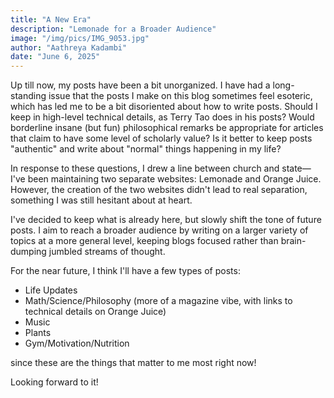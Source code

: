 ```yaml
---
title: "A New Era"
description: "Lemonade for a Broader Audience"
image: "/img/pics/IMG_9053.jpg"
author: "Aathreya Kadambi"
date: "June 6, 2025"
---
```


Up till now, my posts have been a bit unorganized. I have had a long-standing issue that the posts I make on this blog sometimes feel esoteric, which has led me to be a bit disoriented about how to write posts. Should I keep in high-level technical details, as Terry Tao does in his posts? Would borderline insane (but fun) philosophical remarks be appropriate for articles that claim to have some level of scholarly value? Is it better to keep posts "authentic" and write about "normal" things happening in my life?

In response to these questions, I drew a line between church and state—I've been maintaining two separate websites: Lemonade and Orange Juice. However, the creation of the two websites didn't lead to real separation, something I was still hesitant about at heart.

I've decided to keep what is already here, but slowly shift the tone of future posts. I aim to reach a broader audience by writing on a larger variety of topics at a more general level, keeping blogs focused rather than brain-dumping jumbled streams of thought.

For the near future, I think I'll have a few types of posts:
- Life Updates
- Math/Science/Philosophy (more of a magazine vibe, with links to technical details on Orange Juice)
- Music
- Plants
- Gym/Motivation/Nutrition

since these are the things that matter to me most right now!

Looking forward to it!